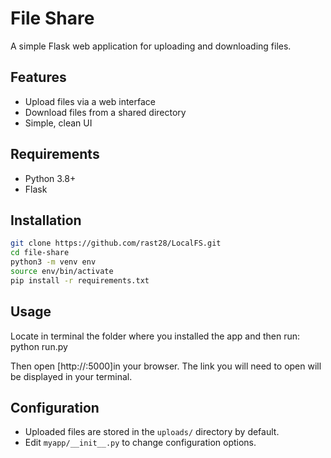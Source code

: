 # File Share

A simple Flask web application for uploading and downloading files.

## Features

- Upload files via a web interface
- Download files from a shared directory
- Simple, clean UI

## Requirements

- Python 3.8+
- Flask

## Installation

```bash
git clone https://github.com/rast28/LocalFS.git
cd file-share
python3 -m venv env
source env/bin/activate
pip install -r requirements.txt
```

## Usage
Locate in terminal the folder where you installed the app and then run: python run.py



Then open [http://<yourip>:5000]in your browser. The link you will need to open will be displayed in your terminal.

## Configuration

- Uploaded files are stored in the `uploads/` directory by default.
- Edit `myapp/__init__.py` to change configuration options.

